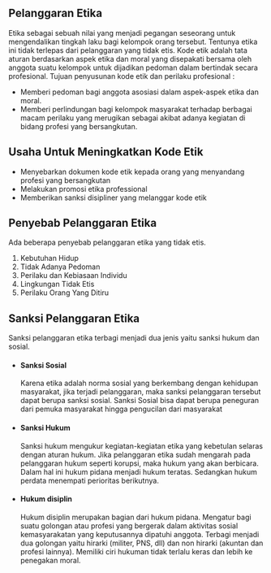 ## Pelanggaran Etika
  Etika sebagai sebuah nilai yang menjadi pegangan seseorang untuk mengendalikan tingkah laku bagi kelompok orang tersebut. Tentunya etika ini tidak terlepas dari pelanggaran yang tidak etis. Kode etik adalah tata aturan berdasarkan aspek etika dan moral yang disepakati bersama oleh anggota suatu kelompok untuk dijadikan pedoman dalam bertindak secara profesional. Tujuan penyusunan kode etik dan perilaku profesional :
  <ul>
  <li>Memberi pedoman bagi anggota asosiasi dalam aspek-aspek etika dan moral.</li>
  <li>Memberi perlindungan bagi kelompok masyarakat terhadap berbagai macam perilaku yang merugikan sebagai akibat adanya kegiatan di bidang profesi yang bersangkutan.</li>
  </ul>
  
## Usaha Untuk Meningkatkan Kode Etik
  <ul>
  <li>Menyebarkan dokumen kode etik kepada orang yang menyandang profesi yang bersangkutan</li>
    <li>Melakukan promosi etika professional</li>
    <li>Memberikan sanksi disipliner yang melanggar kode etik</li>
  </ul>
  
## Penyebab Pelanggaran Etika
  Ada beberapa penyebab pelanggaran etika yang tidak etis. 
<ol>
  <li>Kebutuhan Hidup</li>
  <li>Tidak Adanya Pedoman</li>
  <li>Perilaku dan Kebiasaan Individu</li>
  <li>Lingkungan Tidak Etis</li>
  <li>Perilaku Orang Yang Ditiru</li>
 </ol>

## Sanksi Pelanggaran Etika
  Sanksi pelanggaran etika terbagi menjadi dua jenis yaitu sanksi hukum dan sosial.
  <ul>
  <li> <h4>Sanksi Sosial</h4> 
  Karena etika adalah norma sosial yang berkembang dengan kehidupan masyarakat, jika terjadi pelanggaran, maka sanksi pelanggaran tersebut dapat berupa sanksi sosial. Sanksi Sosial bisa dapat berupa peneguran dari pemuka masyarakat hingga pengucilan dari masyarakat</li>
  <li> <h4>Sanksi Hukum</h4>
  Sanksi hukum mengukur kegiatan-kegiatan etika yang kebetulan selaras dengan aturan hukum. Jika pelanggaran etika sudah mengarah pada pelanggaran hukum seperti korupsi, maka hukum yang akan berbicara. Dalam hal ini hukum pidana menjadi hukum teratas. Sedangkan hukum perdata menempati perioritas berikutnya. </li>
  <li> <h4>Hukum disiplin</h4>
  Hukum disiplin merupakan bagian dari hukum pidana. Mengatur bagi suatu golongan atau profesi yang bergerak dalam aktivitas sosial kemasyarakatan yang keputusannya dipatuhi anggota. Terbagi menjadi dua golongan yaitu hirarki (militer, PNS, dll) dan non hirarki (akuntan dan profesi lainnya). Memiliki ciri hukuman tidak terlalu keras dan lebih ke penegakan moral.</li>
  </ul>
  
  
  

